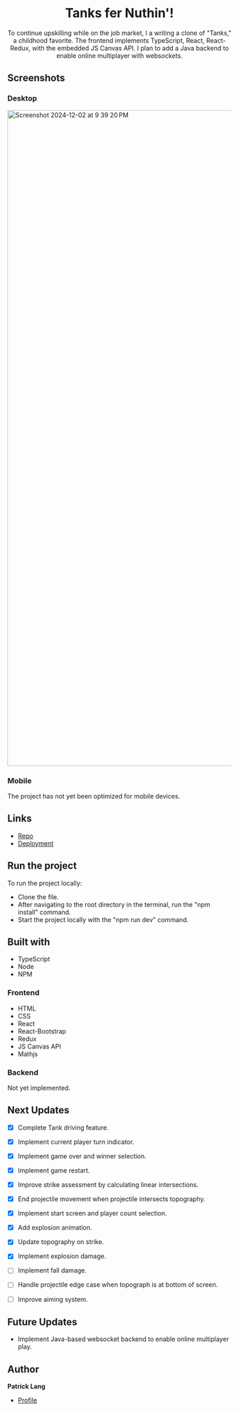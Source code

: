 <h1 align="center">Tanks fer Nuthin'!</h1>

<p align="center">To continue upskilling while on the job market, I a writing a clone of "Tanks," a childhood favorite. The frontend implements TypeScript, React, React-Redux, with the embedded JS Canvas API. I plan to add a Java backend to enable online multiplayer with websockets.</p>

## Screenshots

### Desktop
<img width="1470" alt="Screenshot 2024-12-02 at 9 39 20 PM" src="https://github.com/user-attachments/assets/0504d35a-1cf0-4531-9a5b-5e07484ad888">

  
### Mobile
The project has not yet been optimized for mobile devices.

## Links

- [Repo](https://github.com/patricklang87/tanks_2 "Tanks fer Nuthin'! - Code") 
- [Deployment](https://patricklang87.github.io/tanks_2/ "Tanks fer Nuthin'! - Game") 


## Run the project

To run the project locally:

- Clone the file.
- After navigating to the root directory in the terminal, run the "npm install" command.
- Start the project locally with the "npm run dev" command.

## Built with

- TypeScript
- Node
- NPM

### Frontend
- HTML
- CSS
- React
- React-Bootstrap
- Redux
- JS Canvas API
- Mathjs


### Backend 
Not yet implemented.

## Next Updates

- [x] Complete Tank driving feature.
- [x] Implement current player turn indicator.
- [x] Implement game over and winner selection.
- [x] Implement game restart.
- [x] Improve strike assessment by calculating linear intersections.
- [x] End projectile movement when projectile intersects topography.
- [x] Implement start screen and player count selection.
- [x] Add explosion animation.
- [x] Update topography on strike.
- [x] Implement explosion damage.
- [ ] Implement fall damage.
- [ ] Handle projectile edge case when topograph is at bottom of screen.
- [ ] Improve aiming system. 


## Future Updates

- Implement Java-based websocket backend to enable online multiplayer play.
 
## Author

**Patrick Lang**

- [Profile](https://github.com/patricklang87 "Patrick Lang")
